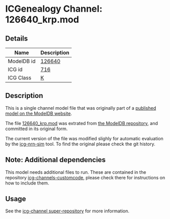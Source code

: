 # ICGenealogy Channel: 126640\_krp.mod

## Details

Name | Description
---- | -----------
ModelDB id | [126640](http://senselab.med.yale.edu/ModelDB/ShowModel.cshtml?model=126640)
ICG id | [716](http://icg.neurotheory.ox.ac.uk/channels/1/716)
ICG Class | [K](http://icg.neurotheory.ox.ac.uk/channels/1)

## Description

This is a single channel model file that was originally part of a [published model on the ModelDB website](http://senselab.med.yale.edu/ModelDB/ShowModel.cshtml?model=126640).


The file [126640\_krp.mod](126640_krp.mod) was extrated from [the ModelDB repository](http://senselab.med.yale.edu/ModelDB/ShowModel.cshtml?model=126640), and committed in its original form.

The current version of the file was modified slighly for automatic evaluation by the [icg-nrn-sim](https://github.com/icgenealogy/icg-nrn-sim) tool. To find the original please check the git history.


## Note: Additional dependencies
This model needs additional files to run. These are contained in the repository [icg-channels-customcode](https://github.com/icgenealogy/icg-channels-customcode), please check there for instructions on how to include them.


## Usage

See the [icg-channel super-repository](https://github.com/icgenealogy/icg-channels) for more information.
